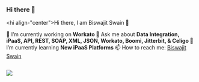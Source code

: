 ### Hi there 👋

<!--
**biswajitswain1997/biswajitswain1997** is a ✨ _special_ ✨ repository because its `README.md` (this file) appears on your GitHub profile.

Here are some ideas to get you started:

- 🔭 I’m currently working on ...
- 🌱 I’m currently learning ...
- 👯 I’m looking to collaborate on ...
- 🤔 I’m looking for help with ...
- 💬 Ask me about ...
- 📫 How to reach me: ...
- 😄 Pronouns: ...
- ⚡ Fun fact: ...
-->

<hi align-"center">Hi there, I am Biswajit Swain 👋</h1>

🔭 I’m currently working on <strong> Workato </strong> 
💬 Ask me about <strong> Data Integration, iPaaS, API, REST, SOAP, XML, JSON, Workato, Boomi, Jitterbit, & Celigo </strong>
🌱 I’m currently learning <strong> New iPaaS Platforms </strong>
📫 How to reach me: <a href="https://www.linkedin.com/in/biswajit-s-352563133/" target="_blank">Biswajit Swain</a>

<p align-"center">
<img src-"https://github-readme-stats.vercel.app/api?username-biswajitswain1997&show_icons-true" alt-"biswajitswain1997">
</p>

<p align-"center">
<a href-"https://www.linkedin.com/in/biswajit-s-352563133/" target-"_blank"><img src="https://cdn.jsdelivr.net/npm/simple-icons@3.0.1/icons/linkedin.svg" height-"10" width-"10"</a>
</p>
